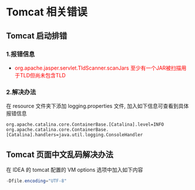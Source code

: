 # Tomcat 相关错误

## Tomcat 启动排错

### 1.报错信息 

* <span style='color: red;'>org.apache.jasper.servlet.TldScanner.scanJars 至少有一个JAR被扫描用于TLD但尚未包含TLD</span>

### 2.解决办法

 在 resource 文件夹下添加 logging.properties 文件, 加入如下信息可查看到具体报错信息

```properties
org.apache.catalina.core.ContainerBase.[Catalina].level=INFO
org.apache.catalina.core.ContainerBase.[Catalina].handlers=java.util.logging.ConsoleHandler
```

## Tomcat 页面中文乱码解决办法

在 IDEA 的 tomcat 配置的 VM options 选项中加入如下内容

```java
-Dfile.encoding="UTF-8"  
```

